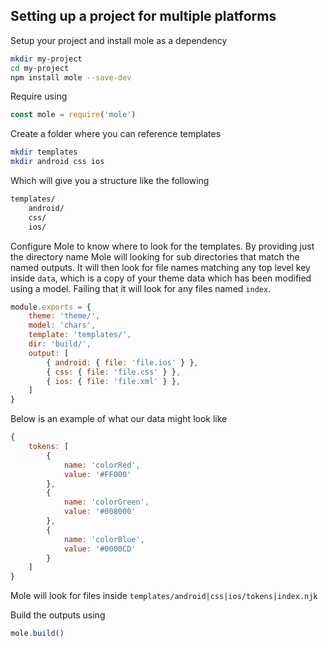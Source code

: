 ## Setting up a project for multiple platforms

Setup your project and install mole as a dependency

```bash
mkdir my-project
cd my-project
npm install mole --save-dev
```

Require using 

```js
const mole = require('mole')
```

Create a folder where you can reference templates

```bash
mkdir templates
mkdir android css ios
```

Which will give you a structure like the following

```bash
templates/
    android/
    css/
    ios/
```

Configure Mole to know where to look for the templates. By providing just the directory name Mole will looking for sub directories that match the named outputs. It will then look for file names matching any top level key inside `data`, which is a copy of your theme data which has been modified using a model. Failing that it will look for any files named `index`.

```js
module.exports = {
    theme: 'theme/',
    model: 'chars',
    template: 'templates/',
    dir: 'build/',
    output: [
        { android: { file: 'file.ios' } },
        { css: { file: 'file.css' } },
        { ios: { file: 'file.xml' } },
    ]
}
```

Below is an example of what our data might look like

```js
{
    tokens: [
        {
            name: 'colorRed',
            value: '#FF000'
        },
        {
            name: 'colorGreen',
            value: '#008000'
        },
        {
            name: 'colorBlue',
            value: '#0000CD'
        }
    ]
}
```

Mole will look for files inside `templates/android|css|ios/tokens|index.njk`

Build the outputs using

```js
mole.build()
```



